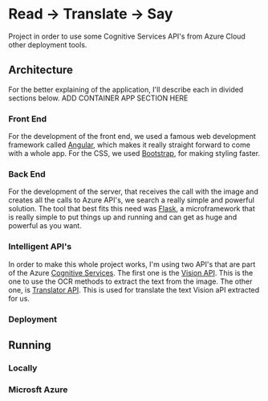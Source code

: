 # Read -> Translate -> Say

Project in order to use some Cognitive Services API's from Azure Cloud other deployment tools.

## Architecture

For the better explaining of the application, I'll describe each in divided sections below. ADD CONTAINER APP SECTION HERE

### Front End

For the development of the front end, we used a famous web development framework called [Angular](https://angular.io/), which
makes it really straight forward to come with a whole app. For the CSS, we used [Bootstrap](https://getbootstrap.com), for making
styling faster.

### Back End

For the development of the server, that receives the call with the image and creates all the calls to Azure API's, we search a really
simple and powerful solution. The tool that best fits this need was [Flask](http://flask.pocoo.org/), a microframework that is really simple
to put things up and running and can get as huge and powerful as you want.

### Intelligent API's

In order to make this whole project works, I'm using two API's that are part of the Azure [Cognitive Services](https://azure.microsoft.com/en-us/services/cognitive-services/).
The first one is the [Vision API](https://azure.microsoft.com/pt-br/services/cognitive-services/computer-vision/#text). This is the one to use the OCR methods to extract the text
from the image. The other one, is [Translator API](https://docs.microsoft.com/en-us/azure/cognitive-services/translator/). This is used for translate the text Vision aPI extracted for us. 

### Deployment

## Running

### Locally

### Microsft Azure
